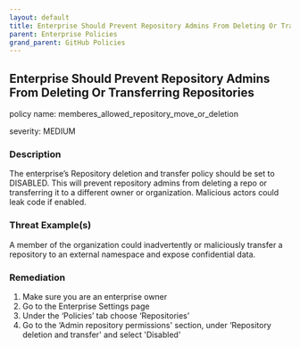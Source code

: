 ```yaml
---
layout: default
title: Enterprise Should Prevent Repository Admins From Deleting Or Transferring Repositories
parent: Enterprise Policies
grand_parent: GitHub Policies
---
```



## Enterprise Should Prevent Repository Admins From Deleting Or Transferring Repositories
policy name: memberes_allowed_repository_move_or_deletion

severity: MEDIUM

### Description
The enterprise’s Repository deletion and transfer policy should be set to DISABLED. This will prevent repository admins from deleting a repo or transferring it to a different owner or organization. Malicious actors could leak code if enabled.

### Threat Example(s)
A member of the organization could inadvertently or maliciously transfer a repository to an external namespace and expose confidential data.



### Remediation
1. Make sure you are an enterprise owner
2. Go to the Enterprise Settings page
3. Under the ‘Policies’ tab choose ‘Repositories’
4. Go to the ‘Admin repository permissions' section, under ‘Repository deletion and transfer' and select 'Disabled'



